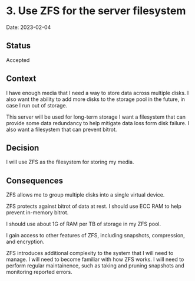 # 3. Use ZFS for the server filesystem

Date: 2023-02-04

## Status

Accepted

## Context

I have enough media that I need a way to store data across multiple disks.
I also want the ability to add more disks to the storage pool in the future, in case I run out of storage.

This server will be used for long-term storage
I want a filesystem that can provide some data redundancy to help mitigate data loss form disk failure.
I also want a filesystem that can prevent bitrot.

## Decision

I will use ZFS as the filesystem for storing my media.

## Consequences

ZFS allows me to group multiple disks into a single virtual device.

ZFS protects against bitrot of data at rest.
I should use ECC RAM to help prevent in-memory bitrot.

I should use about 1G of RAM per TB of storage in my ZFS pool.

I gain access to other features of ZFS, including snapshots, compression, and encryption.

ZFS introduces additional complexity to the system that I will need to manage.
I will need to become familiar with how ZFS works.
I will need to perform regular maintainence, such as taking and pruning snapshots and monitoring reported errors.
